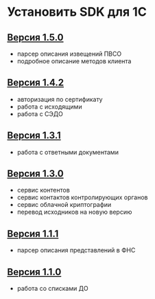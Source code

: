 # Установить SDK для 1С

## [Версия 1.5.0](https://update.kontur.ru/1c/v1/ke_lib/extension?version=1.5.0)

- парсер описания извещений ПВСО
- подробное описание методов клиента

## [Версия 1.4.2](https://update.kontur.ru/1c/v1/ke_lib/extension?version=1.4.2)

- авторизация по сертификату
- работа с исходящими
- работа с СЭДО

## [Версия 1.3.1](https://update.kontur.ru/1c/v1/ke_lib/extension?version=1.3.1)

- работа с ответными документами

## [Версия 1.3.0](https://update.kontur.ru/1c/v1/ke_lib/extension?version=1.3.0)

- сервис контентов
- сервис контактов контролирующих органов
- сервис облачной криптографии
- перевод исходников на новую версию

## [Версия 1.1.1](https://update.kontur.ru/1c/v1/ke_lib/extension?version=1.1.1)

- парсер описания представлений в ФНС

## [Версия 1.1.0](https://update.kontur.ru/1c/v1/ke_lib/extension?version=1.1.0)

- работа со списками ДО
